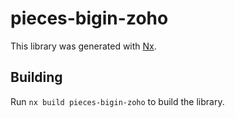 # pieces-bigin-zoho

This library was generated with [Nx](https://nx.dev).

## Building

Run `nx build pieces-bigin-zoho` to build the library.
